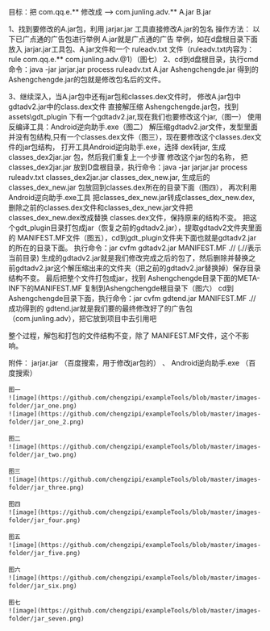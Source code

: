 ﻿目标：把  com.qq.e.**   修改成  —>  com.junling.adv.**
A.jar                                  B.jar


1、找到要修改的A.jar包，利用  jarjar.jar 工具直接修改A.jar的包名
操作方法：
以下已广点通的广告包进行举例 A.jar就是广点通的广告
举例，如在d盘根目录下面 放入 jarjar.jar工具包、A.jar文件和一个
ruleadv.txt 文件（ruleadv.txt内容为：rule com.qq.e.** com.junling.adv.@1）（图七）
2、cd到d盘根目录，执行cmd命令：java -jar jarjar.jar process ruleadv.txt A.jar Ashengchengde.jar
得到的Ashengchengde.jar的包就是修改包名后的文件。

3、继续深入，当A.jar包中还有jar包和classes.dex文件时，
修改A.jar包中gdtadv2.jar中的class.dex文件
直接解压缩 Ashengchengde.jar包，找到assets\gdt_plugin 下有一个gdtadv2.jar,现在我们也要修改这个jar,（图一）  使用反编译工具：Android逆向助手.exe（图二）
解压缩gdtadv2.jar文件，发型里面并没有包结构,只有一个classes.dex文件（图三），现在要修改这个classes.dex文件的jar包结构，
打开工具Android逆向助手.exe，选择 dex转jar, 生成 classes_dex2jar.jar 包，然后我们重复上一个步骤 修改这个jar包的名称，
把 classes_dex2jar.jar 放到D盘根目录，执行命令：java -jar jarjar.jar process ruleadv.txt classes_dex2jar.jar classes_dex_new.jar,
生成后的 classes_dex_new.jar 包放回到classes.dex所在的目录下面（图四），
再次利用 Android逆向助手.exe工具 把classes_dex_new.jar转成classes_dex_new.dex,
删除之前的classes.dex文件和classes_dex_new.jar文件把classes_dex_new.dex改成替换
classes.dex文件，保持原来的结构不变。
把这个gdt_plugin目录打包成jar（恢复之前的gdtadv2.jar），提取gdtadv2文件夹里面的 MANIFEST.MF文件（图五），cd到gdt_plugin文件夹下面也就是gdtadv2.jar的所在的目录下面。
执行命令：jar cvfm gdtadv2.jar MANIFEST.MF  .//     (.//表示当前目录)   生成的gdtadv2.jar就是我们修改完成之后的包了，然后删除并替换之前gdtadv2.jar这个解压缩出来的文件夹（把之前的gdtadv2.jar替换掉）保存目录结构不变。
最后把整个文件打包成jar，找到 Ashengchengde目录下面的META-INF下的MANIFEST.MF
复制到Ashengchengde根目录下（图六）
cd到Ashengchengde目录下面，执行命令：jar cvfm gdtend.jar MANIFEST.MF  .// 
成功得到的  gdtend.jar就是我们要的最终修改好了的广告包（com.junling.adv），把它放到项目中去引用吧

整个过程，解包和打包的文件结构不变，除了 MANIFEST.MF文件，这个不影响。

附件：
 jarjar.jar （百度搜索，用于修改jar包的）  、  Android逆向助手.exe （百度搜索）

	图一
	![image](https://github.com/chengzipi/exampleTools/blob/master/images-folder/jar_one.png)
	![image](https://github.com/chengzipi/exampleTools/blob/master/images-folder/jar_one_2.png)
	
	图二
	![image](https://github.com/chengzipi/exampleTools/blob/master/images-folder/jar_two.png)
 
	图三
	![image](https://github.com/chengzipi/exampleTools/blob/master/images-folder/jar_three.png)
 
	图四
    ![image](https://github.com/chengzipi/exampleTools/blob/master/images-folder/jar_four.png)
	 
	图五
	![image](https://github.com/chengzipi/exampleTools/blob/master/images-folder/jar_five.png)
	
	图六
	![image](https://github.com/chengzipi/exampleTools/blob/master/images-folder/jar_six.png)
	
	图七
	![image](https://github.com/chengzipi/exampleTools/blob/master/images-folder/jar_seven.png)
  
